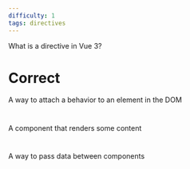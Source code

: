 ```yaml
---
difficulty: 1
tags: directives
---
```


What is a directive in Vue 3?

# Correct

A way to attach a behavior to an element in the DOM

#

A component that renders some content

#

A way to pass data between components